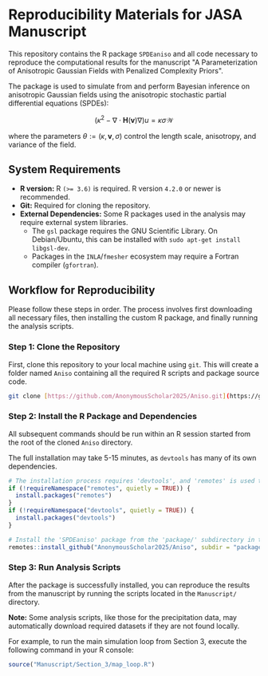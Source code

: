 # Reproducibility Materials for JASA Manuscript

This repository contains the R package `SPDEaniso` and all code necessary to reproduce the computational results for the manuscript "A Parameterization of Anisotropic Gaussian Fields with Penalized Complexity Priors".

The package is used to simulate from and perform Bayesian inference on anisotropic Gaussian fields using the anisotropic stochastic partial differential equations (SPDEs):

$$(\kappa^2-\nabla\cdot \mathbf{H}({\mathbf{v}})\nabla)u=\kappa\sigma\mathcal{W}$$

where the parameters $\theta:=(\kappa, \mathbf{v}, \sigma)$ control the length scale, anisotropy, and variance of the field.

## System Requirements

* **R version:** R `(>= 3.6)` is required. R version `4.2.0` or newer is recommended.
* **Git:** Required for cloning the repository.
* **External Dependencies:** Some R packages used in the analysis may require external system libraries.
    * The `gsl` package requires the GNU Scientific Library. On Debian/Ubuntu, this can be installed with `sudo apt-get install libgsl-dev`.
    * Packages in the `INLA`/`fmesher` ecosystem may require a Fortran compiler (`gfortran`).

## Workflow for Reproducibility

Please follow these steps in order. The process involves first downloading all necessary files, then installing the custom R package, and finally running the analysis scripts.

### Step 1: Clone the Repository

First, clone this repository to your local machine using `git`. This will create a folder named `Aniso` containing all the required R scripts and package source code.

```bash
git clone [https://github.com/AnonymousScholar2025/Aniso.git](https://github.com/AnonymousScholar2025/Aniso.git)
```

### Step 2: Install the R Package and Dependencies

All subsequent commands should be run within an R session started from the root of the cloned `Aniso` directory.

The full installation may take 5-15 minutes, as `devtools` has many of its own dependencies.

```r
# The installation process requires 'devtools', and 'remotes' is used to install from GitHub.
if (!requireNamespace("remotes", quietly = TRUE)) {
  install.packages("remotes")
}
if (!requireNamespace("devtools", quietly = TRUE)) {
  install.packages("devtools")
}

# Install the 'SPDEaniso' package from the 'package/' subdirectory in this repository.
remotes::install_github("AnonymousScholar2025/Aniso", subdir = "package")
```

### Step 3: Run Analysis Scripts

After the package is successfully installed, you can reproduce the results from the manuscript by running the scripts located in the `Manuscript/` directory.

**Note:** Some analysis scripts, like those for the precipitation data, may automatically download required datasets if they are not found locally.

For example, to run the main simulation loop from Section 3, execute the following command in your R console:

````r
source("Manuscript/Section_3/map_loop.R")